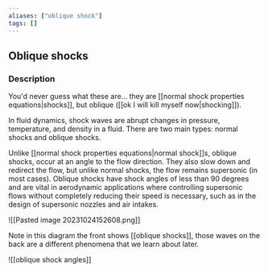 ```yaml
---
aliases: ["oblique shock"]
tags: []
---
```


## Oblique shocks
### Description
You'd never guess what these are... they are [[normal shock properties equations|shocks]], but oblique ([[ok I will kill myself now|shocking]]).

In fluid dynamics, shock waves are abrupt changes in pressure, temperature, and density in a fluid. There are two main types: normal shocks and oblique shocks.

Unlike [[normal shock properties equations|normal shock]]s, oblique shocks, occur at an angle to the flow direction. They also slow down and redirect the flow, but unlike normal shocks, the flow remains supersonic (in most cases). Oblique shocks have shock angles of less than 90 degrees and are vital in aerodynamic applications where controlling supersonic flows without completely reducing their speed is necessary, such as in the design of supersonic nozzles and air intakes.

![[Pasted image 20231024152608.png]]

Note in this diagram the front shows [[oblique shocks]], those waves on the back are a different phenomena that we learn about later.


![[oblique shock angles]]

